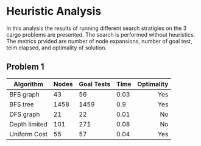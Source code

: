# Heuristic Analysis
In this analysis the results of running different search stratigies on the 3 cargo problems are presented. The search is performed without heuristics. The metrics prvided are number of node expansions, number of goal test, teim elapsed, and optimality of solution.

## Problem 1
| Algorithm | Nodes | Goal Tests | Time | Optimality |
| ---       | ---   | ---        | ---  | ---:       |
| BFS graph | 43    | 56         | 0.03 | Yes         |
| BFS tree  | 1458  | 1459       | 0.9  | Yes        |
| DFS graph | 21    | 22         | 0.01 | No         |
| Depth limited | 101    | 271         | 0.08 | No         |
| Uniform Cost | 55    | 57         | 0.04 | Yes         |

